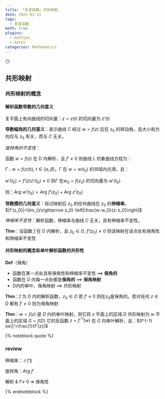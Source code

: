 ```yaml
---
title: 「复变函数」共形映射
date: 2021-01-11
tags:
  - 复变函数
math: true
plugins:
  - mathjax
  - katex
categories: Mathematics
---
```


:no_mouth:

<!-- more -->

## 共形映射

### 共形映射的概念

#### 解析函数导数的几何意义

复平面上有向曲线的切向量：$z=z(t)$ 的切向量为 $z'(t)$

**导数幅角的几何意义**：表示曲线 $C$ 经过 $w=f(z)$ 后在 $z_0$ 的转动角，且大小和方向仅与 $z_0$ 有关，而与 $C$ 无关。

*旋转角的不变性*：

函数 $w=f(z)$ 在 D 内解析，且 $f'\ne0$ 则曲线 $L$ 的象曲线方程为：

$\Gamma:w=f(z(t)),~t\in[\alpha,\beta]$，$\Gamma$ 在 $w=w(t_0)$ 的邻域内光滑，且：

$w'(t_0)=f'(z)z'(t_0)\ne 0$ 则$\Gamma$ 在$w_0=f(z_0)$ 的切向量为 $w'(t_0)$

则：$Arg~w'(t_0)=Arg~f'(z_0)+Arg~z'(t_0)$

**导数模的几何意义**：经过映射后 $z_0$ 的任何曲线在 $z_0$ 的**伸缩率**。$|f'(z_0)|=\lim_{z\rightarrow z_0} \left|\frac{w-w_0}{z-z_0}\right|$

*伸缩率不变性*：解析函数，伸缩率与曲线 $C$ 无关，具有伸缩率不变性。

**Thm**：设函数 $f$ 在 D 内解析，且 $z_0\in D,~f'(z_0)\ne 0$ 则该映射在该点处有保角性和伸缩率不变性

#### 共形映射的概念和单叶解析函数的共形性

**Def**（保角）

- 函数在某一点处具有保角性和伸缩率不变性 $\implies$ **保角的**
- 函数在 $D$ 内每一点处都是**保角的** $\implies$ **保角映射**
- $D$内的单叶、保角映射 $\implies$ 共形映射

**Thm**：$f$ 为 $D$ 内的解析函数，$z_0\in D$ 若 $f'\ne 0$ 则在$z_0$是保角的。若对任何 $z\in D$ 都有 $f'\ne 0$ 则为保角映射

**Thm**：$w=f(z)$ 是 $D$ 内的单叶映射，则它将 $z$ 平面上的区域 $D$ 共形映射为 $w$ 平面上的区域 $G=f(D)$ 它的反函数 $z=f^{-1}(w)$ 在 $G$ 内单叶解析，且：$[f^{-1}(w)]'=\frac{1}{f'(z)}$

{% noteblock quote %}

### review

伸缩率：$\|f'\|$

旋转角：$Arg~f'$

解析 & f‘≠ 0 => 保角性

{% endnoteblock %}
